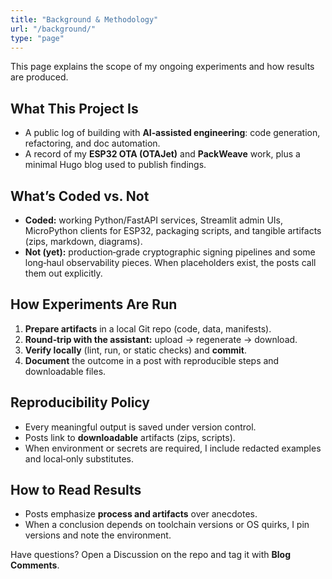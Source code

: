 ```yaml
---
title: "Background & Methodology"
url: "/background/"
type: "page"
---
```


This page explains the scope of my ongoing experiments and how results are produced.

## What This Project Is
- A public log of building with **AI‑assisted engineering**: code generation, refactoring, and doc automation.
- A record of my **ESP32 OTA (OTAJet)** and **PackWeave** work, plus a minimal Hugo blog used to publish findings.

## What’s Coded vs. Not
- **Coded:** working Python/FastAPI services, Streamlit admin UIs, MicroPython clients for ESP32, packaging scripts, and tangible artifacts (zips, markdown, diagrams).
- **Not (yet):** production‑grade cryptographic signing pipelines and some long‑haul observability pieces. When placeholders exist, the posts call them out explicitly.

## How Experiments Are Run
1. **Prepare artifacts** in a local Git repo (code, data, manifests).
2. **Round‑trip with the assistant:** upload → regenerate → download.
3. **Verify locally** (lint, run, or static checks) and **commit**.
4. **Document** the outcome in a post with reproducible steps and downloadable files.

## Reproducibility Policy
- Every meaningful output is saved under version control.
- Posts link to **downloadable** artifacts (zips, scripts).
- When environment or secrets are required, I include redacted examples and local‑only substitutes.

## How to Read Results
- Posts emphasize **process and artifacts** over anecdotes.
- When a conclusion depends on toolchain versions or OS quirks, I pin versions and note the environment.

Have questions? Open a Discussion on the repo and tag it with **Blog Comments**.
